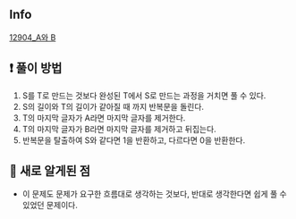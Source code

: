 ## Info
<a href="https://www.acmicpc.net/problem/12904" rel="nofollow">12904_A와 B</a>

## ❗ 풀이 방법
1. S를 T로 만드는 것보다 완성된 T에서 S로 만드는 과정을 거치면 풀 수 있다.
2. S의 길이와 T의 길이가 같아질 때 까지 반복문을 돌린다.
3. T의 마지막 글자가 A라면 마지막 글자를 제거한다.
4. T의 마지막 글자가 B라면 마지막 글자를 제거하고 뒤집는다.
5. 반복문을 탈출하여 S와 같다면 1을 반환하고, 다르다면 0을 반환한다.

## 🙂 새로 알게된 점

* 이 문제도 문제가 요구한 흐름대로 생각하는 것보다, 반대로 생각한다면 쉽게 풀 수 있었던 문제이다.

